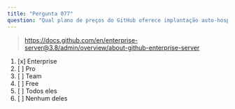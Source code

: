 ```yaml
---
title: "Pergunta 077"
question: "Qual plano de preços do GitHub oferece implantação auto-hospedada do GitHub?"
---
```



> https://docs.github.com/en/enterprise-server@3.8/admin/overview/about-github-enterprise-server
1. [x] Enterprise
1. [ ] Pro
1. [ ] Team
1. [ ] Free
1. [ ] Todos eles
1. [ ] Nenhum deles

